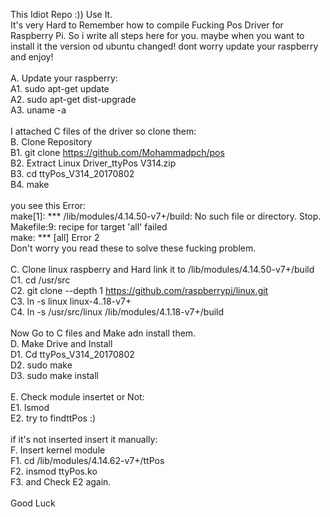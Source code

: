 This Idiot Repo :)) Use It.<br/>
It's very Hard to Remember how to compile Fucking Pos Driver for Raspberry Pi. So i write all steps here for you. maybe when you want to install it the version od ubuntu changed! dont worry update your raspberry and enjoy!<br/>
<br/>
A. Update your raspberry:<br/>
A1. sudo apt-get update<br/>
A2. sudo apt-get dist-upgrade<br/>
A3. uname -a<br/>
<br/>
I attached C files of the driver so clone them:<br/>
B.  Clone Repository<br/>
B1. git clone https://github.com/Mohammadpch/pos<br/>
B2. Extract Linux Driver_ttyPos V314.zip<br/>
B3. cd ttyPos_V314_20170802<br/>
B4. make<br/>
<br/>
you see this Error:<br/>
make[1]: *** /lib/modules/4.14.50-v7+/build: No such file or directory.  Stop.<br/>
Makefile:9: recipe for target 'all' failed<br/>
make: *** [all] Error 2<br/>
Don't worry you read these to solve these fucking problem.<br/>
<br/>
C. Clone linux raspberry and Hard link it to /lib/modules/4.14.50-v7+/build<br/>
C1. cd /usr/src<br/>
C2. git clone --depth 1 https://github.com/raspberrypi/linux.git<br/>
C3. ln -s linux linux-4..18-v7+<br/>
C4. ln -s /usr/src/linux /lib/modules/4.1.18-v7+/build<br/>
<br/>
Now Go to C files and Make adn install them.<br/>
D. Make Drive and Install<br/>
D1. Cd ttyPos_V314_20170802<br/>
D2. sudo make<br/>
D3. sudo make install<br/>
<br/>
E. Check module insertet or Not:<br/>
E1. lsmod<br/>
E2. try to findttPos :)<br/>
<br/>
if it's not inserted insert it manually:<br/>
F. Insert kernel module<br/>
F1. cd /lib/modules/4.14.62-v7+/ttPos<br/>
F2. insmod ttyPos.ko<br/>
F3. and Check E2 again.<br/>
<br/>
Good Luck<br/>
